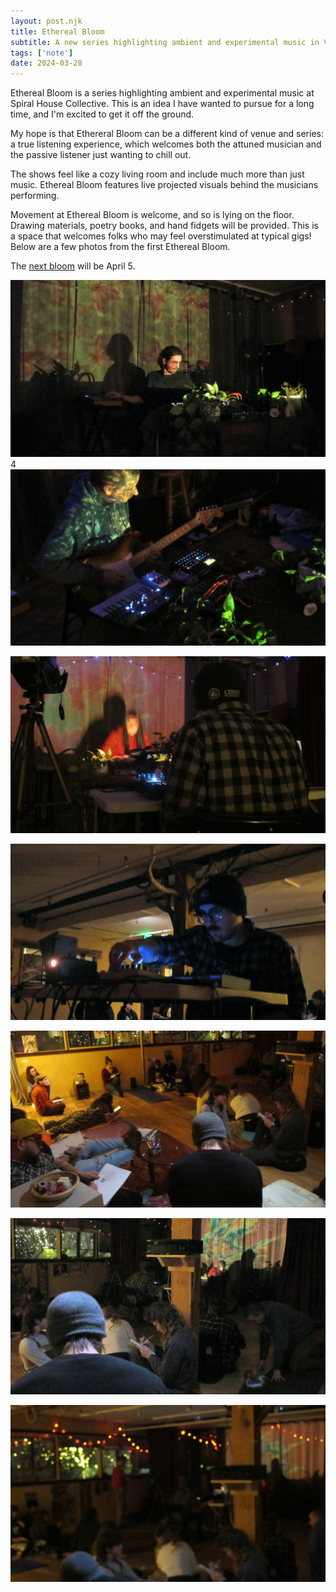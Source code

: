 ```yaml
---
layout: post.njk
title: Ethereal Bloom
subtitle: A new series highlighting ambient and experimental music in VT
tags: ['note']
date: 2024-03-28
---
```


Ethereal Bloom is a series highlighting ambient and experimental music at Spiral House Collective. This is an idea I have wanted to pursue for a long time, and I'm excited to get it off the ground. 

My hope is that Ethereral Bloom can be a different kind of venue and series: a true listening experience, which welcomes both the attuned musician and the passive listener just wanting to chill out.

The shows feel like a cozy living room and include much more than just music. Ethereal Bloom features live projected visuals behind the musicians performing. 

Movement at Ethereal Bloom is welcome, and so is lying on the floor. Drawing materials, poetry books, and hand fidgets will be provided. This is a space that welcomes folks who may feel overstimulated at typical gigs! Below are a few photos from the first Ethereal Bloom.

The [next bloom](https://www.instagram.com/p/C5B46f5OhBs/) will be April 5. 

![photo from ethereal bloom 1](../assets/ethereal-bloom-1/IMG_8508.JPG)
4
![photo from ethereal bloom 1](../assets/ethereal-bloom-1/IMG_8459.JPG)

![photo from ethereal bloom 1](../assets/ethereal-bloom-1/IMG_8467.JPG)

![photo from ethereal bloom 1](../assets/ethereal-bloom-1/IMG_8469.JPG)

![photo from ethereal bloom 1](../assets/ethereal-bloom-1/IMG_8477.JPG)

![photo from ethereal bloom 1](../assets/ethereal-bloom-1/IMG_8479.JPG)

![photo from ethereal bloom 1](../assets/ethereal-bloom-1/IMG_8480.JPG)